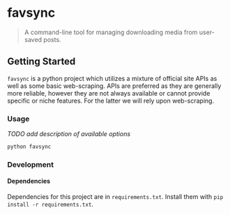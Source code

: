 # favsync

> A command-line tool for managing downloading media from user-saved posts.

## Getting Started

`favsync` is a python project which utilizes a mixture of official site APIs as
well as some basic web-scraping. APIs are preferred as they are generally more
reliable, however they are not always available or cannot provide specific or
niche features. For the latter we will rely upon web-scraping.

### Usage

*TODO add description of available options*

``` bash
python favsync
```

### Development

#### Dependencies

Dependencies for this project are in `requirements.txt`. Install them with `pip install -r requirements.txt`.
